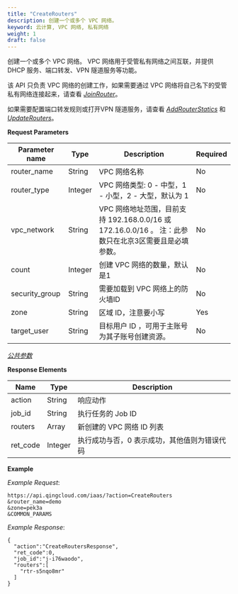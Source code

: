 ```yaml
---
title: "CreateRouters"
description: 创建一个或多个 VPC 网络。
keyword: 云计算, VPC 网络, 私有网络
weight: 1
draft: false
---
```




创建一个或多个 VPC 网络。 VPC 网络用于受管私有网络之间互联，并提供 DHCP 服务、端口转发、VPN 隧道服务等功能。

该 API 只负责 VPC 网络的创建工作，如果需要通过 VPC 网络将自己名下的受管私有网络连接起来，请查看 [_JoinRouter_](../join_router/)。

如果需要配置端口转发规则或打开VPN 隧道服务，请查看 [_AddRouterStatics_](../add_router_statics/) 和 [_UpdateRouters_](../update_routers/)。

**Request Parameters**

| Parameter name | Type | Description | Required |
| --- | --- | --- | --- |
| router_name | String |  VPC 网络名称 | No |
| router_type | Integer |  VPC 网络类型: 0 - 中型，1 - 小型，2 - 大型，默认为 1 | No |
| vpc_network | String | VPC 网络地址范围，目前支持 192.168.0.0/16 或 172.16.0.0/16 。 注：此参数只在北京3区需要且是必填参数。 | No |
| count | Integer | 创建 VPC 网络的数量，默认是1 | No |
| security_group | String | 需要加载到 VPC 网络上的防火墙ID | No |
| zone | String | 区域 ID，注意要小写 | Yes |
| target_user | String | 目标用户 ID ，可用于主账号为其子账号创建资源。 | No |

[_公共参数_](../../get_api/parameters/)

**Response Elements**

| Name | Type | Description |
| --- | --- | --- |
| action | String | 响应动作 |
| job_id | String | 执行任务的 Job ID |
| routers | Array | 新创建的 VPC 网络 ID 列表 |
| ret_code | Integer | 执行成功与否，0 表示成功，其他值则为错误代码 |

**Example**

_Example Request_:

```
https://api.qingcloud.com/iaas/?action=CreateRouters
&router_name=demo
&zone=pek3a
&COMMON_PARAMS
```

_Example Response_:

```
{
  "action":"CreateRoutersResponse",
  "ret_code":0,
  "job_id":"j-i76waodo",
  "routers":[
    "rtr-s5nqo8mr"
  ]
}
```

